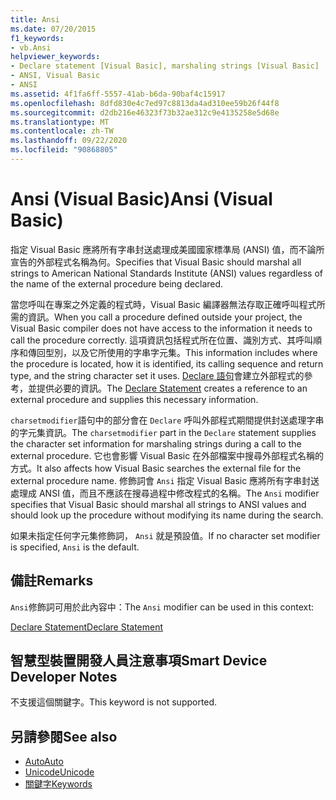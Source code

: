 ```yaml
---
title: Ansi
ms.date: 07/20/2015
f1_keywords:
- vb.Ansi
helpviewer_keywords:
- Declare statement [Visual Basic], marshaling strings [Visual Basic]
- ANSI, Visual Basic
- ANSI
ms.assetid: 4f1fa6ff-5557-41ab-b6da-90baf4c15917
ms.openlocfilehash: 8dfd830e4c7ed97c8813da4ad310ee59b26f44f8
ms.sourcegitcommit: d2db216e46323f73b32ae312c9e4135258e5d68e
ms.translationtype: MT
ms.contentlocale: zh-TW
ms.lasthandoff: 09/22/2020
ms.locfileid: "90868805"
---
```

# <a name="ansi-visual-basic"></a><span data-ttu-id="633f4-102">Ansi (Visual Basic)</span><span class="sxs-lookup"><span data-stu-id="633f4-102">Ansi (Visual Basic)</span></span>

<span data-ttu-id="633f4-103">指定 Visual Basic 應將所有字串封送處理成美國國家標準局 (ANSI) 值，而不論所宣告的外部程式名稱為何。</span><span class="sxs-lookup"><span data-stu-id="633f4-103">Specifies that Visual Basic should marshal all strings to American National Standards Institute (ANSI) values regardless of the name of the external procedure being declared.</span></span>  
  
 <span data-ttu-id="633f4-104">當您呼叫在專案之外定義的程式時，Visual Basic 編譯器無法存取正確呼叫程式所需的資訊。</span><span class="sxs-lookup"><span data-stu-id="633f4-104">When you call a procedure defined outside your project, the Visual Basic compiler does not have access to the information it needs to call the procedure correctly.</span></span> <span data-ttu-id="633f4-105">這項資訊包括程式所在位置、識別方式、其呼叫順序和傳回型別，以及它所使用的字串字元集。</span><span class="sxs-lookup"><span data-stu-id="633f4-105">This information includes where the procedure is located, how it is identified, its calling sequence and return type, and the string character set it uses.</span></span> <span data-ttu-id="633f4-106">[Declare 語句](../statements/declare-statement.md)會建立外部程式的參考，並提供必要的資訊。</span><span class="sxs-lookup"><span data-stu-id="633f4-106">The [Declare Statement](../statements/declare-statement.md) creates a reference to an external procedure and supplies this necessary information.</span></span>  
  
 <span data-ttu-id="633f4-107">`charsetmodifier`語句中的部分會在 `Declare` 呼叫外部程式期間提供封送處理字串的字元集資訊。</span><span class="sxs-lookup"><span data-stu-id="633f4-107">The `charsetmodifier` part in the `Declare` statement supplies the character set information for marshaling strings during a call to the external procedure.</span></span> <span data-ttu-id="633f4-108">它也會影響 Visual Basic 在外部檔案中搜尋外部程式名稱的方式。</span><span class="sxs-lookup"><span data-stu-id="633f4-108">It also affects how Visual Basic searches the external file for the external procedure name.</span></span> <span data-ttu-id="633f4-109">修飾詞會 `Ansi` 指定 Visual Basic 應將所有字串封送處理成 ANSI 值，而且不應該在搜尋過程中修改程式的名稱。</span><span class="sxs-lookup"><span data-stu-id="633f4-109">The `Ansi` modifier specifies that Visual Basic should marshal all strings to ANSI values and should look up the procedure without modifying its name during the search.</span></span>  
  
 <span data-ttu-id="633f4-110">如果未指定任何字元集修飾詞， `Ansi` 就是預設值。</span><span class="sxs-lookup"><span data-stu-id="633f4-110">If no character set modifier is specified, `Ansi` is the default.</span></span>  
  
## <a name="remarks"></a><span data-ttu-id="633f4-111">備註</span><span class="sxs-lookup"><span data-stu-id="633f4-111">Remarks</span></span>  

 <span data-ttu-id="633f4-112">`Ansi`修飾詞可用於此內容中：</span><span class="sxs-lookup"><span data-stu-id="633f4-112">The `Ansi` modifier can be used in this context:</span></span>  
  
 [<span data-ttu-id="633f4-113">Declare Statement</span><span class="sxs-lookup"><span data-stu-id="633f4-113">Declare Statement</span></span>](../statements/declare-statement.md)  
  
## <a name="smart-device-developer-notes"></a><span data-ttu-id="633f4-114">智慧型裝置開發人員注意事項</span><span class="sxs-lookup"><span data-stu-id="633f4-114">Smart Device Developer Notes</span></span>  

 <span data-ttu-id="633f4-115">不支援這個關鍵字。</span><span class="sxs-lookup"><span data-stu-id="633f4-115">This keyword is not supported.</span></span>  
  
## <a name="see-also"></a><span data-ttu-id="633f4-116">另請參閱</span><span class="sxs-lookup"><span data-stu-id="633f4-116">See also</span></span>

- [<span data-ttu-id="633f4-117">Auto</span><span class="sxs-lookup"><span data-stu-id="633f4-117">Auto</span></span>](auto.md)
- [<span data-ttu-id="633f4-118">Unicode</span><span class="sxs-lookup"><span data-stu-id="633f4-118">Unicode</span></span>](unicode.md)
- [<span data-ttu-id="633f4-119">關鍵字</span><span class="sxs-lookup"><span data-stu-id="633f4-119">Keywords</span></span>](../keywords/index.md)
